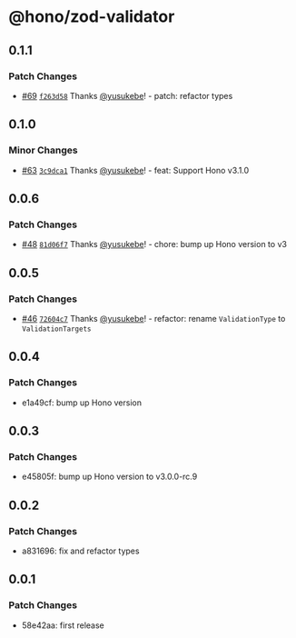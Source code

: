 # @hono/zod-validator

## 0.1.1

### Patch Changes

- [#69](https://github.com/honojs/middleware/pull/69) [`f263d58`](https://github.com/honojs/middleware/commit/f263d58c8734c09c622fd3e7734fa6bba1a6b706) Thanks [@yusukebe](https://github.com/yusukebe)! - patch: refactor types

## 0.1.0

### Minor Changes

- [#63](https://github.com/honojs/middleware/pull/63) [`3c9dca1`](https://github.com/honojs/middleware/commit/3c9dca1c2d1cb0bff34dfdbedfc4e0a502dafd98) Thanks [@yusukebe](https://github.com/yusukebe)! - feat: Support Hono v3.1.0

## 0.0.6

### Patch Changes

- [#48](https://github.com/honojs/middleware/pull/48) [`81d06f7`](https://github.com/honojs/middleware/commit/81d06f7c9c2fef680f757d3bb25b2d40607d5ce8) Thanks [@yusukebe](https://github.com/yusukebe)! - chore: bump up Hono version to v3

## 0.0.5

### Patch Changes

- [#46](https://github.com/honojs/middleware/pull/46) [`72604c7`](https://github.com/honojs/middleware/commit/72604c74dafffeebf360e35f2fc03d94385214ab) Thanks [@yusukebe](https://github.com/yusukebe)! - refactor: rename `ValidationType` to `ValidationTargets`

## 0.0.4

### Patch Changes

- e1a49cf: bump up Hono version

## 0.0.3

### Patch Changes

- e45805f: bump up Hono version to v3.0.0-rc.9

## 0.0.2

### Patch Changes

- a831696: fix and refactor types

## 0.0.1

### Patch Changes

- 58e42aa: first release
